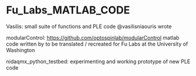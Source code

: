 # Fu_Labs_MATLAB_CODE

Vasilis: small suite of functions and PLE code @vasilisniaouris wrote

modularControl: https://github.com/optospinlab/modularControl 
matlab code written by to be translated / recreated for Fu Labs at the University of Washington

nidaqmx_python_testbed: experimenting and working prototype of new PLE code

